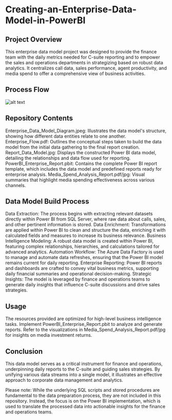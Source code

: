 # Creating-an-Enterprise-Data-Model-in-PowerBI

## Project Overview
This enterprise data model project was designed to provide the finance team with the daily metrics needed for C-suite reporting and to empower the sales and operations departments in strategizing based on robust data analytics. It centralizes call data, sales performance, agent productivity, and media spend to offer a comprehensive view of business activities.

## Process Flow
![alt text](https://github.com/[luigipugliese21]/[Microsoft-Tools-Creating-an-Enterprise-Data-Model]/blob/[main]/EnterpriseFlow.jpeg?raw=true) 

## Repository Contents
Enterprise_Data_Model_Diagram.jpeg: Illustrates the data model's structure, showing how different data entities relate to one another.
Enterprise_Flow.pdf: Outlines the conceptual steps taken to build the data model from the initial data gathering to the final report creation.
Report_Data_Model.jpg: Displays the constructed Power BI data model, detailing the relationships and data flow used for reporting.
PowerBI_Enterprise_Report.pbit: Contains the complete Power BI report template, which includes the data model and predefined reports ready for enterprise analysis.
Media_Spend_Analysis_Report.pdf/jpg: Visual summaries that highlight media spending effectiveness across various channels.

## Data Model Build Process
Data Extraction: The process begins with extracting relevant datasets directly within Power BI from SQL Server, where raw data about calls, sales, and other pertinent information is stored.
Data Enrichment: Transformations are applied within Power BI to clean and structure the data, enriching it with calculated fields and measures to increase its business relevance.
Business Intelligence Modeling: A robust data model is created within Power BI, featuring complex relationships, hierarchies, and calculations tailored for advanced analytics.
Automation Workflow: The Azure Data Factory is used to manage and automate data refreshes, ensuring that the Power BI model remains current for daily reporting.
Enterprise Reporting: Power BI reports and dashboards are crafted to convey vital business metrics, supporting daily financial summaries and operational decision-making.
Strategic Insights: The model is leveraged by finance and operations teams to generate daily insights that influence C-suite discussions and drive sales strategies.

## Usage
The resources provided are optimized for high-level business intelligence tasks. Implement PowerBI_Enterprise_Report.pbit to analyze and generate reports. Refer to the visualizations in Media_Spend_Analysis_Report.pdf/jpg for insights on media investment returns.

## Conclusion
This data model serves as a critical instrument for finance and operations, underpinning daily reports to the C-suite and guiding sales strategies. By unifying various data streams into a single model, it illustrates an effective approach to corporate data management and analytics.

Please note: While the underlying SQL scripts and stored procedures are fundamental to the data preparation process, they are not included in this repository. Instead, the focus is on the Power BI implementation, which is used to translate the processed data into actionable insights for the finance and operations teams.
